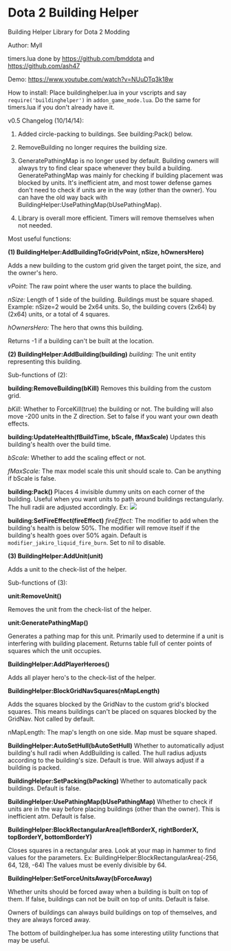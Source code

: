 Dota 2 Building Helper
======================
Building Helper Library for Dota 2 Modding

Author: Myll

timers.lua done by https://github.com/bmddota and https://github.com/ash47

Demo: https://www.youtube.com/watch?v=NUuDTq3k18w

How to install: Place buildinghelper.lua in your vscripts and say `require('buildinghelper')` in `addon_game_mode.lua`. Do the same for timers.lua if you don't already have it.

v0.5 Changelog (10/14/14):

1. Added circle-packing to buildings. See building:Pack() below.

2. RemoveBuilding no longer requires the building size.

3. GeneratePathingMap is no longer used by default. Building owners will always try to find clear space whenever they build a building. GeneratePathingMap was mainly for checking if building placement was blocked by units. It's inefficient atm, and most tower defense games don't need to check if units are in the way (other than the owner). You can have the old way back with BuildingHelper:UsePathingMap(bUsePathingMap).

4. Library is overall more efficient. Timers will remove themselves when not needed.

Most useful functions:

**(1) BuildingHelper:AddBuildingToGrid(vPoint, nSize, hOwnersHero)**

Adds a new building to the custom grid given the target point, the size, and the owner's hero.

*vPoint*: The raw point where the user wants to place the building.

*nSize:* Length of 1 side of the building. Buildings must be square shaped. Example: nSize=2 would be 2x64 units. So, the building covers (2x64) by (2x64) units, or a total of 4 squares.

*hOwnersHero:* The hero that owns this building.

Returns -1 if a building can't be built at the location.

**(2) BuildingHelper:AddBuilding(building)**
*building:* The unit entity representing this building.

Sub-functions of (2):

**building:RemoveBuilding(bKill)**
Removes this building from the custom grid.

*bKill:* Whether to ForceKill(true) the building or not. The building will also move -200 units in the Z direction. Set to false if you want your own death effects.

**building:UpdateHealth(fBuildTime, bScale, fMaxScale)**
Updates this building's health over the build time.

*bScale:* Whether to add the scaling effect or not.

*fMaxScale:* The max model scale this unit should scale to. Can be anything if bScale is false.

**building:Pack()**
Places 4 invisible dummy units on each corner of the building. Useful when you want units to path around buildings rectangularly. The hull radii are adjusted accordingly. Ex:
![](http://i.imgur.com/FeSsHLE.jpg)

**building:SetFireEffect(fireEffect)**
*fireEffect:* The modifier to add when the building's health is below 50%. The modifier will remove itself if the building's health goes over 50% again. Default is `modifier_jakiro_liquid_fire_burn`. Set to nil to disable.

**(3) BuildingHelper:AddUnit(unit)**

Adds a unit to the check-list of the helper.

Sub-functions of (3):

**unit:RemoveUnit()**

Removes the unit from the check-list of the helper.

**unit:GeneratePathingMap()**

Generates a pathing map for this unit. Primarily used to determine if a unit is interfering with building placement. Returns table full of center points of squares which the unit occupies.

**BuildingHelper:AddPlayerHeroes()**

Adds all player hero's to the check-list of the helper.

**BuildingHelper:BlockGridNavSquares(nMapLength)**

Adds the squares blocked by the GridNav to the custom grid's blocked squares. This means buildings can't be placed on squares blocked by the GridNav. Not called by default.

nMapLength: The map's length on one side. Map must be square shaped.

**BuildingHelper:AutoSetHull(bAutoSetHull)**
Whether to automatically adjust building's hull radii when AddBuilding is called. The hull radius adjusts according to the building's size. Default is true. Will always adjust if a building is packed.

**BuildingHelper:SetPacking(bPacking)**
Whether to automatically pack buildings. Default is false.

**BuildingHelper:UsePathingMap(bUsePathingMap)**
Whether to check if units are in the way before placing buildings (other than the owner). This is inefficient atm. Default is false.

**BuildingHelper:BlockRectangularArea(leftBorderX, rightBorderX, topBorderY, bottomBorderY)**

Closes squares in a rectangular area. Look at your map in hammer to find values for the parameters.
Ex: BuildingHelper:BlockRectangularArea(-256, 64, 128, -64)
The values must be evenly divisible by 64.

**BuildingHelper:SetForceUnitsAway(bForceAway)**

Whether units should be forced away when a building is built on top of them. If false, buildings can not be built on top of units. Default is false.

Owners of buildings can always build buildings on top of themselves, and they are always forced away.

The bottom of buildinghelper.lua has some interesting utility functions that may be useful.
